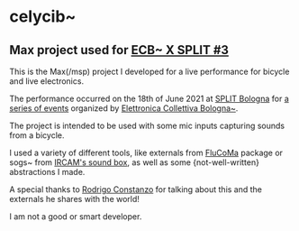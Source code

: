 # celycib~
## Max project used for [ECB~ X SPLIT #3](https://fb.me/e/ItgOeekc)

This is the Max(/msp) project I developed for a live performance for bicycle and live electronics.

The performance occurred on the 18th of June 2021 at [SPLIT Bologna](https://www.facebook.com/SpazioPerLiberareIlTempo) for [a series of events](https://www.facebook.com/search/events/?q=ECB~%20X%20SPLIT&sde=AbqgRuIjseVY9v6OIg4ObaOAQ_Dk_nZy75ZrT7UBwGpxxZ-SUocyq0-c4EJ7qat3M5JNKdDdSRpSlVoaqrVL_oAu) organized by [Elettronica Collettiva Bologna~](https://www.facebook.com/elettronicacollettivabologna/).

The project is intended to be used with some mic inputs capturing sounds from a bicycle.

I used a variety of different tools, like externals from [FluCoMa](https://github.com/flucoma) package or sogs~ from [IRCAM's sound box](https://forum.ircam.fr/projects/detail/max-sound-box/), as well as some {not-well-written} abstractions I made.

A special thanks to [Rodrigo Constanzo](https://rodrigoconstanzo.com/) for talking about this and the externals he shares with the world!

I am not a good or smart developer.
